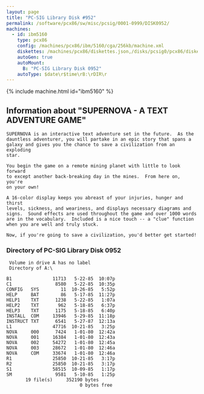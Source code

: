 ```yaml
---
layout: page
title: "PC-SIG Library Disk #952"
permalink: /software/pcx86/sw/misc/pcsig/0001-0999/DISK0952/
machines:
  - id: ibm5160
    type: pcx86
    config: /machines/pcx86/ibm/5160/cga/256kb/machine.xml
    diskettes: /machines/pcx86/diskettes.json,/disks/pcsig0/pcx86/diskettes.json
    autoGen: true
    autoMount:
      B: "PC-SIG Library Disk 0952"
    autoType: $date\r$time\rB:\rDIR\r
---
```


{% include machine.html id="ibm5160" %}

## Information about "SUPERNOVA - A TEXT ADVENTURE GAME"

    SUPERNOVA is an interactive text adventure set in the future.  As the
    dauntless adventurer, you will partake in an epic story that spans a
    galaxy and gives you the chance to save a civilization from an exploding
    star.
    
    You begin the game on a remote mining planet with little to look forward
    to except another back-breaking day in the mines.  From here on, you're
    on your own!
    
    A 16-color display keeps you abreast of your injuries, hunger and thirst
    levels, sickness, and weariness, and displays necessary diagrams and
    signs.  Sound effects are used throughout the game and over 1000 words
    are in the vocabulary.  Included is a nice touch -- a "clue" function
    when you are well and truly stuck.
    
    Now, if you're going to save a civilization, you'd better get started!

### Directory of PC-SIG Library Disk 0952

     Volume in drive A has no label
     Directory of A:\

    B1               11713   5-22-85  10:07p
    C1                8580   5-22-85  10:35p
    CONFIG   SYS        11  10-26-85   5:52p
    HELP     BAT        86   5-17-85  11:27p
    HELP1    TXT      1238   5-22-85   1:07a
    HELP2    TXT       962   5-18-85   6:37p
    HELP3    TXT      1175   5-18-85   6:40p
    INSTALL  COM     13946   5-29-85  11:18p
    INSTRUCT TXT      6541   5-27-87  12:13a
    L1               47716  10-21-85   3:25p
    NOVA     000      7424   1-01-80  12:42a
    NOVA     001     16384   1-01-80  12:43a
    NOVA     002     54272   1-01-80  12:45a
    NOVA     003     28672   1-01-80  12:46a
    NOVA     COM     33674   1-01-80  12:46a
    R1               25850  10-21-85   3:17p
    R2               25850  10-21-85   3:17p
    S1               58515  10-09-85   1:17p
    SM                9581   5-10-85   1:25p
           19 file(s)     352190 bytes
                               0 bytes free
